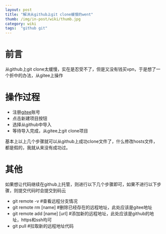 ```yaml
---
layout: post 
title: "解决从github上git clone缓慢的went"
thumb: /img/in-post/wiki/thumb.jpg
category: wiki
tags:  "github git"
---
```

# 前言
从github上git clone太缓慢，实在是忍受不了，但是又没有钱买vpn，于是想了一个折中的办法，从gitee上操作

# 操作过程
- 注册[gitee](https://gitee.com)账号
- 点击新建项目按钮
- 选择从github中导入
- 等待导入完成，从gitee上git clone项目

基本上以上几个步骤就可以从github上成功clone文件了，什么修改hosts文件，都是假的，我就从来没有成功过。

# 其他
如果想让代码继续在github上托管，则进行以下几个步骤即可，如果不进行以下步骤，则提交代码时会提交到码云
- git remote -v  #查看远程分支情况
- git remote rm [name]  #删除已经存在的远程地址，此处应该是gitee地址
- git remote add [name] [url]  #添加新的远程地址，此处应该是github的地址，https和ssh均可
- git pull #拉取新的远程地址代码